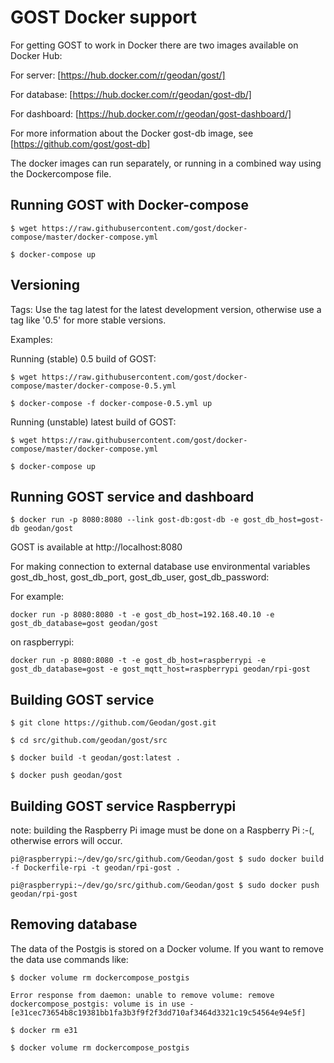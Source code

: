 # GOST Docker support

For getting GOST to work in Docker there are two images available on Docker Hub:

For server: [https://hub.docker.com/r/geodan/gost/]

For database: [https://hub.docker.com/r/geodan/gost-db/]

For dashboard: [https://hub.docker.com/r/geodan/gost-dashboard/]

For more information about the Docker gost-db image, see [https://github.com/gost/gost-db]

The docker images can run separately, or running in a combined way using the Dockercompose file.

## Running GOST with Docker-compose

```
$ wget https://raw.githubusercontent.com/gost/docker-compose/master/docker-compose.yml 

$ docker-compose up
```

## Versioning

Tags: Use the tag latest for the latest development version, otherwise use a tag like '0.5' for more stable versions.

Examples:

Running (stable) 0.5 build of GOST:
```
$ wget https://raw.githubusercontent.com/gost/docker-compose/master/docker-compose-0.5.yml 

$ docker-compose -f docker-compose-0.5.yml up
```

Running (unstable) latest build of GOST:
```
$ wget https://raw.githubusercontent.com/gost/docker-compose/master/docker-compose.yml 

$ docker-compose up
```

## Running GOST service and dashboard
```
$ docker run -p 8080:8080 --link gost-db:gost-db -e gost_db_host=gost-db geodan/gost
```
GOST is available at http://localhost:8080 

For making connection to external database use environmental variables gost_db_host, gost_db_port, gost_db_user, gost_db_password:

For example: 
```
docker run -p 8080:8080 -t -e gost_db_host=192.168.40.10 -e gost_db_database=gost geodan/gost

```

on raspberrypi:
```
docker run -p 8080:8080 -t -e gost_db_host=raspberrypi -e gost_db_database=gost -e gost_mqtt_host=raspberrypi geodan/rpi-gost
```

## Building GOST service

```
$ git clone https://github.com/Geodan/gost.git

$ cd src/github.com/geodan/gost/src

$ docker build -t geodan/gost:latest .

$ docker push geodan/gost

```
## Building GOST service Raspberrypi

note: building the Raspberry Pi image must be done on a Raspberry Pi :-(, otherwise errors will occur.

```
pi@raspberrypi:~/dev/go/src/github.com/Geodan/gost $ sudo docker build -f Dockerfile-rpi -t geodan/rpi-gost .

pi@raspberrypi:~/dev/go/src/github.com/Geodan/gost $ sudo docker push geodan/rpi-gost
```

## Removing database

The data of the Postgis is stored on a Docker volume. If you want to remove the data use commands like:

```
$ docker volume rm dockercompose_postgis

Error response from daemon: unable to remove volume: remove dockercompose_postgis: volume is in use - [e31cec73654b8c19381bb1fa3b3f9f2f3dd710af3464d3321c19c54564e94e5f]

$ docker rm e31

$ docker volume rm dockercompose_postgis
```
